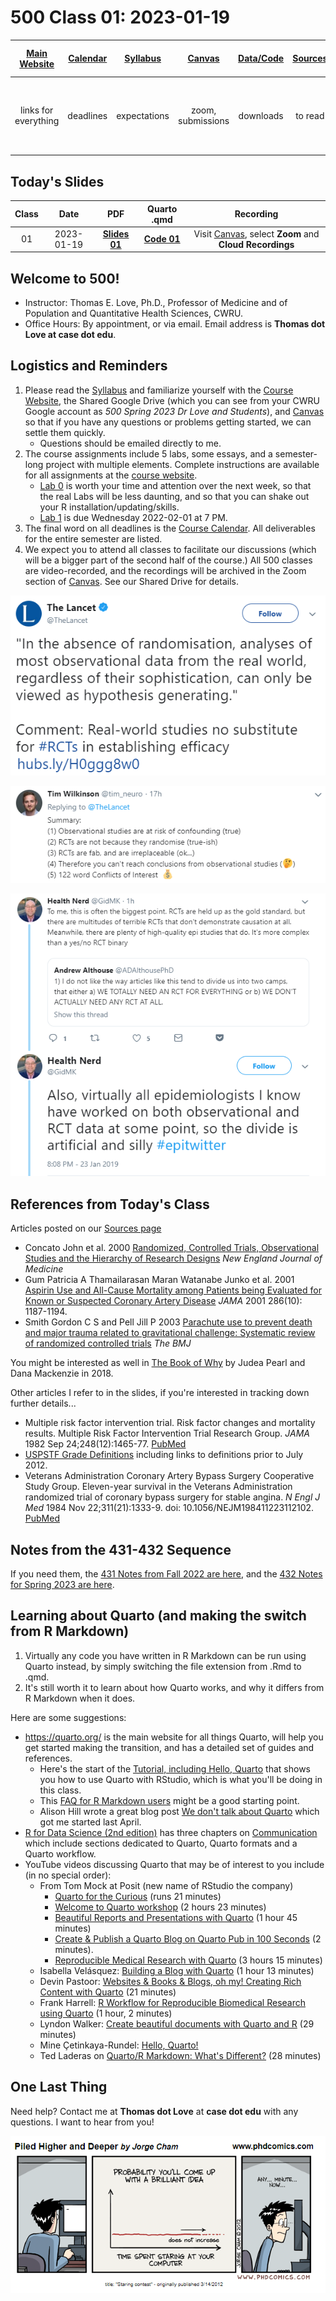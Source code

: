 # 500 Class 01: 2023-01-19

[Main Website](https://thomaselove.github.io/500-2023/) | [Calendar](https://thomaselove.github.io/500-2023/calendar.html) | [Syllabus](https://thomaselove.github.io/500-syllabus-2023) | [Canvas](https://canvas.case.edu) | [Data/Code](https://github.com/THOMASELOVE/500-data) |  [Sources](https://github.com/THOMASELOVE/500-classes-2023/tree/main/sources) | For help, email
:-----------: | :--------------: | :----------: | :---------: | :-------------: | :------: | :-----------: 
links for everything | deadlines | expectations | zoom, submissions | downloads | to read | `Thomas` dot `Love` at `case` dot `edu`

## Today's Slides

Class | Date | PDF | Quarto .qmd | Recording
:---: | :--------: | :------: | :------: | :-------------:
01 | 2023-01-19 | **[Slides 01](https://github.com/THOMASELOVE/500-slides-2023/blob/main/slides01.pdf)** | **[Code 01](https://github.com/THOMASELOVE/500-slides-2023/blob/main/slides01.qmd)** | Visit [Canvas](https://canvas.case.edu/), select **Zoom** and **Cloud Recordings**

## Welcome to 500!

- Instructor: Thomas E. Love, Ph.D., Professor of Medicine and of Population and Quantitative Health Sciences, CWRU.
- Office Hours: By appointment, or via email. Email address is **Thomas dot Love at case dot edu**.

## Logistics and Reminders

1. Please read the [Syllabus](https://thomaselove.github.io/500-syllabus-2023/) and familiarize yourself with the [Course Website](https://thomaselove.github.io/500-2023/), the Shared Google Drive (which you can see from your CWRU Google account as *500 Spring 2023 Dr Love and Students*), and [Canvas](https://canvas.case.edu/) so that if you have any questions or problems getting started, we can settle them quickly.
    - Questions should be emailed directly to me.
2. The course assignments include 5 labs, some essays, and a semester-long project with multiple elements. Complete instructions are available for all assignments at the [course website](https://thomaselove.github.io/500-2023/).
    - [Lab 0](https://thomaselove.github.io/500-2023/lab0.html) is worth your time and attention over the next week, so that the real Labs will be less daunting, and so that you can shake out your R installation/updating/skills.
    - [Lab 1](https://thomaselove.github.io/500-2023/lab1.html) is due Wednesday 2022-02-01 at 7 PM.
3. The final word on all deadlines is the [Course Calendar](https://thomaselove.github.io/500-2023/calendar.html). All deliverables for the entire semester are listed.
4. We expect you to attend all classes to facilitate our discussions (which will be a bigger part of the second half of the course.) All 500 classes are video-recorded, and the recordings will be archived in the Zoom section of [Canvas](https://canvas.case.edu). See our Shared Drive for details.

![](figs/lancet-tw01.PNG)

![](figs/lancet-tw02.PNG)

![](figs/lancet-tw03.PNG)

## References from Today's Class

Articles posted on our [Sources page](https://github.com/THOMASELOVE/500-2022/tree/main/sources)

- Concato John et al. 2000 [Randomized, Controlled Trials, Observational Studies and the Hierarchy of Research Designs](https://github.com/THOMASELOVE/500-2022/blob/main/sources/articles/Concato%20Shah%20and%20Horwitz%202000%20OS%20vs%20RCTs%20and%20Hierarchy%20of%20Research%20Design.pdf) *New England Journal of Medicine*
- Gum Patricia A Thamailarasan Maran Watanabe Junko et al. 2001 [Aspirin Use and All-Cause Mortality among Patients being Evaluated for Known or Suspected Coronary Artery Disease](https://github.com/THOMASELOVE/500-2022/blob/main/sources/articles/Gum%202001%20JAMA%20Aspirin%20Use%20Propensity%20Analysis.pdf) *JAMA* 2001 286(10): 1187-1194.
- Smith Gordon C S and Pell Jill P 2003 [Parachute use to prevent death and major trauma related to gravitational challenge: Systematic review of randomized controlled trials](https://github.com/THOMASELOVE/500-2022/blob/main/sources/articles/Smith%20and%20Pell%202003%20BMJ%20Parachutes.pdf) *The BMJ*

You might be interested as well in [The Book of Why](http://bayes.cs.ucla.edu/WHY/) by Judea Pearl and Dana Mackenzie in 2018.

Other articles I refer to in the slides, if you're interested in tracking down further details...

- Multiple risk factor intervention trial. Risk factor changes and mortality results. Multiple Risk Factor Intervention Trial Research Group. *JAMA* 1982 Sep 24;248(12):1465-77. [PubMed](https://pubmed.ncbi.nlm.nih.gov/7050440/)
- [USPSTF Grade Definitions](https://www.uspreventiveservicestaskforce.org/Page/Name/grade-definitions) including links to definitions prior to July 2012.
- Veterans Administration Coronary Artery Bypass Surgery Cooperative Study Group. Eleven-year survival in the Veterans Administration randomized trial of coronary bypass surgery for stable angina. *N Engl J Med* 1984 Nov 22;311(21):1333-9. doi: 10.1056/NEJM198411223112102. [PubMed](https://pubmed.ncbi.nlm.nih.gov/6333636/)

## Notes from the 431-432 Sequence

If you need them, the [431 Notes from Fall 2022 are here](https://thomaselove.github.io/431-notes/), and the [432 Notes for Spring 2023 are here](https://thomaselove.github.io/432-notes/).

## Learning about Quarto (and making the switch from R Markdown)

1. Virtually any code you have written in R Markdown can be run using Quarto instead, by simply switching the file extension from .Rmd to .qmd.
2. It's still worth it to learn about how Quarto works, and why it differs from R Markdown when it does.

Here are some suggestions:

- <https://quarto.org/> is the main website for all things Quarto, will help you get started making the transition, and has a detailed set of guides and references.
    - Here's the start of the [Tutorial, including Hello, Quarto](https://quarto.org/docs/get-started/hello/rstudio.html) that shows you how to use Quarto with RStudio, which is what you'll be doing in this class.
    - This [FAQ for R Markdown users](https://quarto.org/docs/faq/rmarkdown.html) might be a good starting point.
    - Alison Hill wrote a great blog post [We don't talk about Quarto](https://www.apreshill.com/blog/2022-04-we-dont-talk-about-quarto/) which got me started last April.
- [R for Data Science (2nd edition)](https://r4ds.hadley.nz/) has three chapters on [Communication](https://r4ds.hadley.nz/communicate.html) which include sections dedicated to Quarto, Quarto formats and a Quarto workflow.
- YouTube videos discussing Quarto that may be of interest to you include (in no special order):
    - From Tom Mock at Posit (new name of RStudio the company)
        - [Quarto for the Curious](https://www.youtube.com/watch?v=mrvhk2XUfWo) (runs 21 minutes)
        - [Welcome to Quarto workshop](https://www.youtube.com/watch?v=yvi5uXQMvu4) (2 hours 23 minutes)
        - [Beautiful Reports and Presentations with Quarto](https://www.youtube.com/watch?v=hbf7Ai3jnxY) (1 hour 45 minutes)
        - [Create & Publish a Quarto Blog on Quarto Pub in 100 Seconds](https://www.youtube.com/watch?v=t8qtcDyCRFA) (2 minutes).
        - [Reproducible Medical Research with Quarto](https://www.youtube.com/watch?v=KnwQFph3s94) (3 hours 15 minutes)
    - Isabella Velásquez: [Building a Blog with Quarto](https://www.youtube.com/watch?v=CVcvXfRyfE0) (1 hour 13 minutes)
    - Devin Pastoor: [Websites & Books & Blogs, oh my! Creating Rich Content with Quarto](https://www.youtube.com/watch?v=A9QRN4cpsDY) (21 minutes)
    - Frank Harrell: [R Workflow for Reproducible Biomedical Research using Quarto](https://www.youtube.com/watch?v=NCrrN3Al-kw) (1 hour, 2 minutes)
    - Lyndon Walker: [Create beautiful documents with Quarto and R](https://www.youtube.com/watch?v=y5VcxMOnj3M) (29 minutes)
    - Mine Çetinkaya-Rundel: [Hello, Quarto!](https://www.youtube.com/watch?v=YVa5cdkypbw)
    - Ted Laderas on [Quarto/R Markdown: What's Different?](https://www.youtube.com/watch?v=xC6I5OVOnKI) (28 minutes)

## One Last Thing

Need help? Contact me at **Thomas dot Love** at **case dot edu** with any questions. I want to hear from you!

![](figs/phd_staring.PNG)

